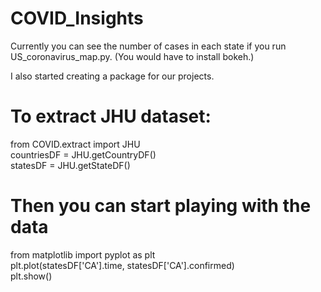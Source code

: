 # COVID_Insights
Currently you can see the number of cases in each state if you run US_coronavirus_map.py.
(You would have to install bokeh.) 

I also started creating a package for our projects.<br>

# To extract JHU dataset:
from COVID.extract import JHU <br>
countriesDF = JHU.getCountryDF() <br>
statesDF = JHU.getStateDF() <br>

# Then you can start playing with the data
from matplotlib import pyplot as plt <br>
plt.plot(statesDF['CA'].time, statesDF['CA'].confirmed) <br>
plt.show()<br>


